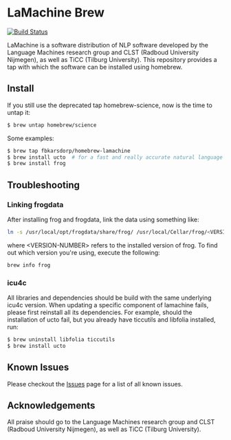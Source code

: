# LaMachine Brew 

[![Build Status](https://travis-ci.com/fbkarsdorp/homebrew-lamachine.svg?branch=master)](https://travis-ci.com/fbkarsdorp/homebrew-lamachine)

LaMachine is a software distribution of NLP software developed by the Language Machines research group and CLST (Radboud University Nijmegen), as well as TiCC (Tilburg University). This repository provides a tap with which the software can be installed using homebrew. 

## Install

If you still use the deprecated tap homebrew-science, now is the time to untap it:

``` bash
$ brew untap homebrew/science
```

Some examples:

```bash
$ brew tap fbkarsdorp/homebrew-lamachine
$ brew install ucto  # for a fast and really accurate natural language tokenizer
$ brew install frog
```

## Troubleshooting

### Linking frogdata

After installing frog and frogdata, link the data using something like:

``` bash
ln -s /usr/local/opt/frogdata/share/frog/ /usr/local/Cellar/frog/<VERSION-NUMBER>/share
```

where \<VERSION-NUMBER\> refers to the installed version of frog. To find out which version
you're using, execute the following:

``` bash
brew info frog
```

### icu4c

All libraries and dependencies should be build with the same underlying icu4c version. When updating a specific component of lamachine fails, please first reinstall all its dependencies. For example, should the installation of ucto fail, but you already have ticcutils and libfolia installed, run:

```bash
$ brew uninstall libfolia ticcutils
$ brew install ucto
```

## Known Issues

Please checkout the [Issues](https://github.com/fbkarsdorp/homebrew-lamachine/issues) page for a list of all known issues.


## Acknowledgements

All praise should go to the Language Machines research group and CLST (Radboud University Nijmegen), as well as TiCC (Tilburg University).

